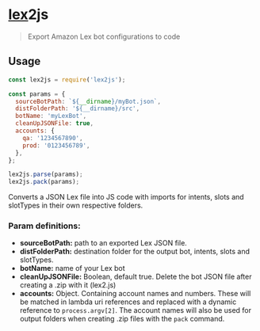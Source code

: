 # [lex](https://aws.amazon.com/lex/)2js

> Export Amazon Lex bot configurations to code

## Usage

```javascript
const lex2js = require('lex2js');

const params = {
  sourceBotPath: `${__dirname}/myBot.json`,
  distFolderPath: '${__dirname}/src',
  botName: 'myLexBot',
  cleanUpJSONFile: true,
  accounts: {
    qa: '1234567890',
    prod: '0123456789',
  },
};

lex2js.parse(params);
lex2js.pack(params);
```

Converts a JSON Lex file into JS code with imports for intents, slots and slotTypes in their own respective folders.

### Param definitions:

- **sourceBotPath:** path to an exported Lex JSON file.
- **distFolderPath:** destination folder for the output bot, intents, slots and slotTypes.
- **botName:** name of your Lex bot
- **cleanUpJSONFile:** Boolean, default true. Delete the bot JSON file after creating a .zip with it (lex2.js)
- **accounts:** Object. Containing account names and numbers. These will be matched in lambda uri references and replaced with a dynamic reference to `process.argv[2]`. The account names will also be used for output folders when creating .zip files with the `pack` command.
